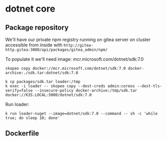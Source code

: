 # dotnet core

## Package repository

We'll have our private npm registry running on gitea server on cluster accessible from inside with `http://gitea-http.gitea:3000/api/packages/gitea_admin/npm/`

To populate it we'll need image: mcr.microsoft.com/dotnet/sdk:7.0

```
skopeo copy docker://mcr.microsoft.com/dotnet/sdk:7.0 docker-archive:./sdk.tar:dotnet/sdk:7.0

k cp packages/sdk.tar loader:/tmp
k exec -i loader -- skopeo copy --dest-creds admin:coreos --dest-tls-verify=false --insecure-policy docker-archive:/tmp/sdk.tar docker://K3S.LOCAL:5000/dotnet/sdk:7.0
```

Run loader:
```
k run loader-nuget --image=dotnet/sdk:7.0 --command -- sh -c 'while true; do sleep 10; done'
```

## Dockerfile